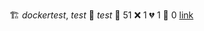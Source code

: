 :building_construction: _dockertest_, _test_ 
:test_tube: _test_ 
:test_tube: 51 :x: 1 :broken_heart: 1 :see_no_evil: 0 [link](http://localhost/tests) 
